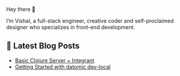 Hey there 👋

I’m Vishal, a full-stack engineer, creative coder and self-proclaimed designer who specializes in front-end development.

## 📝 Latest Blog Posts
- [Basic Clojure Server + Integrant](https://www.youtube.com/watch?v=fgOfYyTeBaQ&ab_channel=VishalGautam)
- [Getting Started with datomic dev-local](https://www.youtube.com/watch?v=QYJeHyd47tM)
